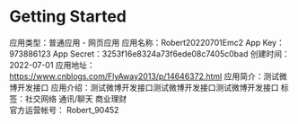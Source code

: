 # Getting Started


应用类型：普通应用   -  网页应用
应用名称：Robert20220701Emc2
App Key：973886123
App Secret：3253f16e8324a73f6ede08c7405c0bad
创建时间：2022-07-01
应用地址：https://www.cnblogs.com/FlyAway2013/p/14646372.html
应用简介：测试微博开发接口
应用介绍：测试微博开发接口测试微博开发接口测试微博开发接口
标签：社交网络  通讯/聊天  商业理财  
官方运营帐号： Robert_90452


